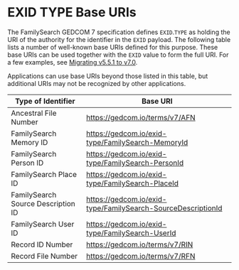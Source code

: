 # EXID TYPE Base URIs

The FamilySearch GEDCOM 7 specification defines `EXID`.`TYPE` as holding
the URI of the authority for the identifier in the `EXID` payload.
The following table lists a number of well-known base URIs defined for this
purpose. These base URIs can be used together with the `EXID` value to form
the full URI. For a few examples, see [Migrating v5.5.1 to v7.0](../migrate/#afn-rfn-rin).

Applications can use base URIs beyond those listed in this table,
but additional URIs may not be recognized by other applications.

Type of Identifier                 | Base URI
---------------------------------- | ------------
Ancestral File Number              | <https://gedcom.io/terms/v7/AFN>
FamilySearch Memory ID             | <https://gedcom.io/exid-type/FamilySearch-MemoryId>
FamilySearch Person ID             | <https://gedcom.io/exid-type/FamilySearch-PersonId>
FamilySearch Place ID              | <https://gedcom.io/exid-type/FamilySearch-PlaceId>
FamilySearch Source Description ID | <https://gedcom.io/exid-type/FamilySearch-SourceDescriptionId>
FamilySearch User ID               | <https://gedcom.io/exid-type/FamilySearch-UserId>
Record ID Number                   | <https://gedcom.io/terms/v7/RIN>
Record File Number                 | <https://gedcom.io/terms/v7/RFN>
